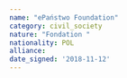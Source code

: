 ```yaml
---
name: "ePaństwo Foundation"
category: civil_society
nature: "Fondation "
nationality: POL
alliance: 
date_signed: '2018-11-12'
---
```

    